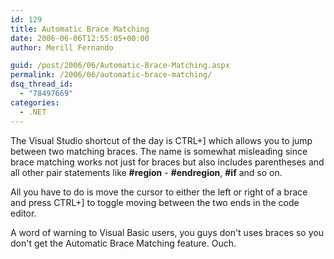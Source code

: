 ```yaml
---
id: 129
title: Automatic Brace Matching
date: 2006-06-06T12:55:05+00:00
author: Merill Fernando

guid: /post/2006/06/Automatic-Brace-Matching.aspx
permalink: /2006/06/automatic-brace-matching/
dsq_thread_id:
  - "78497669"
categories:
  - .NET
---
```

<P>The Visual Studio shortcut of the day is CTRL+] which allows you to jump between two matching braces. The name is somewhat misleading since brace matching works not just for braces but also includes parentheses and all other pair statements like <STRONG>#region</STRONG> - <STRONG>#endregion</STRONG>, <STRONG>#if</STRONG> and so on.</P>
<P>All you have to do is move the cursor to either the left or right of a brace and press CTRL+] to toggle moving between the two ends in the code editor.</P>
<P><A href="http://www.merill.net/114958401714.jpg"></A></P>
<P>A word of warning to Visual Basic users, you guys don't uses braces so you don't get the Automatic Brace Matching feature. Ouch.</P>